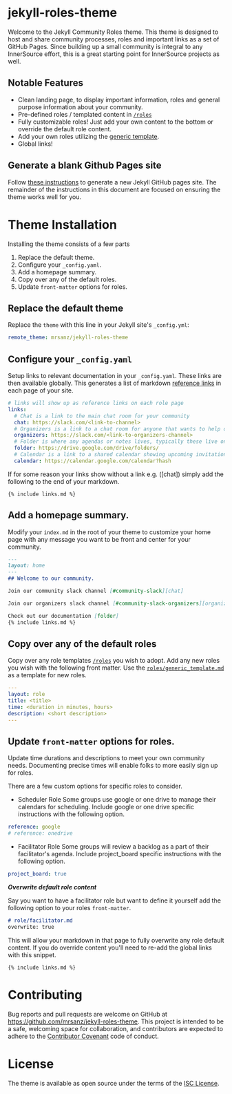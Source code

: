 # jekyll-roles-theme

Welcome to the Jekyll Community Roles theme.  This theme is designed to host and share community processes, roles and important links as a set of GitHub Pages.  Since building up a small community is integral to any InnerSource effort, this is a great starting point for InnerSource projects as well.

## Notable Features

* Clean landing page, to display important information, roles and general purpose information about your community.
* Pre-defined roles / templated content in [`/roles`](/roles)
* Fully customizable roles!  Just add your own content to the bottom or override the default role content.
* Add your own roles utilizing the [generic template](/roles/generic_template.md). 
* Global links!

## Generate a blank Github Pages site

Follow [these instructions](newsite.md) to generate a new Jekyll GitHub pages site.  The remainder of the instructions in this document are focused on ensuring the theme works well for you.

# Theme Installation

Installing the theme consists of a few parts

1. Replace the default theme.
1. Configure your `_config.yaml`.
1. Add a homepage summary.
1. Copy over any of the default roles.
1. Update `front-matter` options for roles.

## Replace the default theme

Replace the `theme` with this line in your Jekyll site's `_config.yml`:

```yaml
remote_theme: mrsanz/jekyll-roles-theme
```

## Configure your `_config.yaml`

Setup links to relevant documentation in your `_config.yaml`.  These links are then available globally.  This generates a list of markdown [reference links](https://daringfireball.net/projects/markdown/syntax#link) in each page of your site.  

```yaml
# links will show up as reference links on each role page
links:
  # Chat is a link to the main chat room for your community
  chat: https://slack.com/<link-to-channel>
  # Organizers is a link to a chat room for anyone that wants to help organize a community. (optional)
  organizers: https://slack.com/<link-to-organizers-channel>
  # Folder is where any agendas or notes lives, typically these live on Google Drive or Microsoft OneDrive, but they could be a GitHub wiki.
  folder: https://drive.google.com/drive/folders/
  # Calendar is a link to a shared calendar showing upcoming invitations.
  calendar: https://calendar.google.com/calendar?hash
```

If for some reason your links show without a link e.g. ([chat]) simply add the following to the end of your markdown.
```
{% include links.md %}
```

## Add a homepage summary.

Modify your `index.md` in the root of your theme to customize your home page with any message you want to be front and center for your community.
``` md
---
layout: home
---
## Welcome to our community.  

Join our community slack channel [#community-slack][chat]

Join our organizers slack channel [#community-slack-organizers][organizers]

Check out our documentation [folder]
{% include links.md %}
```

## Copy over any of the default roles

Copy over any role templates [`/roles`](/roles) you wish to adopt.  Add any new roles you wish with the following front matter.  Use the [`roles/generic_template.md`](roles/generic_template.md) as a template for new roles.

```yaml
---
layout: role
title: <title>
time: <duration in minutes, hours>
description: <short description>
---
```

## Update `front-matter` options for roles.

Update time durations and descriptions to meet your own community needs.  Documenting precise times will enable folks to more easily sign up for roles.  

There are a few custom options for specific roles to consider.

- Scheduler Role
  Some groups use google or one drive to manage their calendars for scheduling.  Include google or one drive specific instructions with the following option.
``` yaml
reference: google
# reference: onedrive
```

- Facilitator Role
  Some groups will review a backlog as a part of their facilitator's agenda.  Include project_board specific instructions with the following option.
```yaml
project_board: true
``` 

***Overwrite default role content***

Say you want to have a facilitator role but want to define it yourself  add the following option to your roles `front-matter`.
```md
# role/facilitator.md
overwrite: true
```

This will allow your markdown in that page to fully overwrite any role default content.  If you do override content you'll need to re-add the global links with this snippet.
```
{% include links.md %}
```

# Contributing

Bug reports and pull requests are welcome on GitHub at https://github.com/mrsanz/jekyll-roles-theme. This project is intended to be a safe, welcoming space for collaboration, and contributors are expected to adhere to the [Contributor Covenant](http://contributor-covenant.org) code of conduct.

# License

The theme is available as open source under the terms of the [ISC License](https://opensource.org/licenses/ISC).

